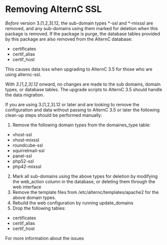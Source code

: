 # Removing AlternC SSL

*Before* version 3.[1,2,3].12, the sub-domain types *-ssl and *-mixssl are
removed, and any sub-domains using them marked for deletion when this
package is removed. If the package is purge, the database tables provided
by this package are also removed from the AlternC database:
  * certificates
  * certif_alias
  * certif_host

This causes data loss when upgrading to AlternC 3.5 for those who are using
alternc-ssl.

With *3.[1,2,3].12* onward, no changes are made to the sub domains, domain
types, or database tables. The upgrade scripts to AlternC 3.5 should handle
the data migration.

If you are using 3.[1,2,3].12 or later and are looking to remove the
configuration and data without passing to AlternC 3.5 or later the following
clean-up steps should be performed manually:

1. Remove the following domain types from the domaines_type table:
  * vhost-ssl
  * vhost-mixssl
  * roundcube-ssl
  * squirrelmail-ssl
  * panel-ssl
  * php52-ssl
  * php42-mixssl
2. Mark all sub-domains using the above types for deletion by modifying
the web_action column in the database, or deleting them through the web
interface
3. Remove the template files from /etc/alternc/templates/apache2 for the
above domain types.
4. Rebuild the web configuration by running update_domains
5. Drop the following tables:
  * certificates
  * certif_alias
  * certif_host

For more information about the issues
